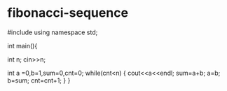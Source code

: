 # fibonacci-sequence
#include<iostream>
using namespace std;

int main(){

int n;
cin>>n;

int a =0,b=1,sum=0,cnt=0;
 while(cnt<n) {
       cout<<a<<endl;
      sum=a+b;
       a=b;
      b=sum;
      cnt=cnt+1;
 }
}
